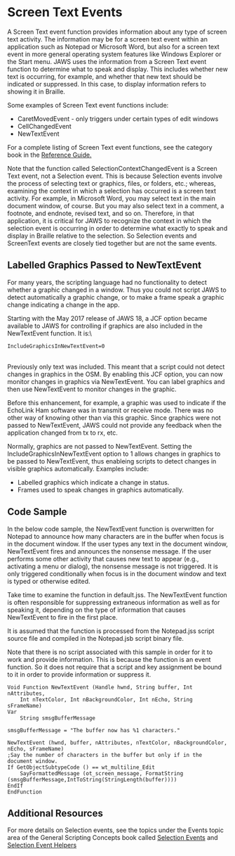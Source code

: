 # Screen Text Events

A Screen Text event function provides information about any type of
screen text activity. The information may be for a screen text event
within an application such as Notepad or Microsoft Word, but also for a
screen text event in more general operating system features like Windows
Explorer or the Start menu. JAWS uses the information from a Screen Text
event function to determine what to speak and display. This includes
whether new text is occurring, for example, and whether that new text
should be indicated or suppressed. In this case, to display information
refers to showing it in Braille.

Some examples of Screen Text event functions include:

- CaretMovedEvent - only triggers under certain types of edit windows
- CellChangedEvent
- NewTextEvent

For a complete listing of Screen Text event functions, see the category
book in the [Reference Guide.](../Reference_Guide.html)

Note that the function called SelectionContextChangedEvent is a Screen
Text event, not a Selection event. This is because Selection events
involve the process of selecting text or graphics, files, or folders,
etc.; whereas, examining the context in which a selection has occurred
is a screen text activity. For example, in Microsoft Word, you may
select text in the main document window, of course. But you may also
select text in a comment, a footnote, and endnote, revised text, and so
on. Therefore, in that application, it is critical for JAWS to recognize
the context in which the selection event is occurring in order to
determine what exactly to speak and display in Braille relative to the
selection. So Selection events and ScreenText events are closely tied
together but are not the same events.

## Labelled Graphics Passed to NewTextEvent

For many years, the scripting language had no functionality to detect
whether a graphic changed in a window. Thus you could not script JAWS to
detect automatically a graphic change, or to make a frame speak a
graphic change indicating a change in the app.

Starting with the May 2017 release of JAWS 18, a JCF option became
available to JAWS for controlling if graphics are also included in the
NewTextEvent function. It is:\

    IncludeGraphicsInNewTextEvent=0

\
Previously only text was included. This meant that a script could not
detect changes in graphics in the OSM. By enabling this JCF option, you
can now monitor changes in graphics via NewTextEvent. You can label
graphics and then use NewTextEvent to monitor changes in the graphic.

Before this enhancement, for example, a graphic was used to indicate if
the EchoLink Ham software was in transmit or receive mode. There was no
other way of knowing other than via this graphic. Since graphics were
not passed to NewTextEvent, JAWS could not provide any feedback when the
application changed from tx to rx, etc.

Normally, graphics are not passed to NewTextEvent. Setting the
IncludeGraphicsInNewTextEvent option to 1 allows changes in graphics to
be passed to NewTextEvent, thus enableing scripts to detect changes in
visible graphics automatically. Examples include:

- Labelled graphics which indicate a change in status.
- Frames used to speak changes in graphics automatically.

## Code Sample

In the below code sample, the NewTextEvent function is overwritten for
Notepad to announce how many characters are in the buffer when focus is
in the document window. If the user types any text in the document
window, NewTextEvent fires and announces the nonsense message. If the
user performs some other activity that causes new text to appear (e.g.,
activating a menu or dialog), the nonsense message is not triggered. It
is only triggered conditionally when focus is in the document window and
text is typed or otherwise edited.

Take time to examine the function in default.jss. The NewTextEvent
function is often responsible for suppressing extraneous information as
well as for speaking it, depending on the type of information that
causes NewTextEvent to fire in the first place.

It is assumed that the function is processed from the Notepad.jss script
source file and compiled in the Notepad.jsb script binary file.

Note that there is no script associated with this sample in order for it
to work and provide information. This is because the function is an
event function. So it does not require that a script and key assignment
be bound to it in order to provide information or suppress it.

    Void Function NewTextEvent (Handle hwnd, String buffer, Int nAttributes,
        Int nTextColor, Int nBackgroundColor, Int nEcho, String sFrameName)
    Var
        String smsgBufferMessage

    smsgBufferMessage = "The buffer now has %1 characters."

    NewTextEvent (hwnd, buffer, nAttributes, nTextColor, nBackgroundColor, nEcho, sFrameName)
    ;Say the number of characters in the buffer but only if in the document window.
    If GetObjectSubtypeCode () == wt_multiline_Edit
        SayFormattedMessage (ot_screen_message, FormatString (smsgBufferMessage,IntToString(StringLength(buffer))))
    EndIf
    EndFunction

## Additional Resources

For more details on Selection events, see the topics under the Events
topic area of the General Scripting Concepts book called [Selection
Events](../Events/Selection_Events.html) and [Selection Event
Helpers](../Events/Selection_Event_Helpers.html)
